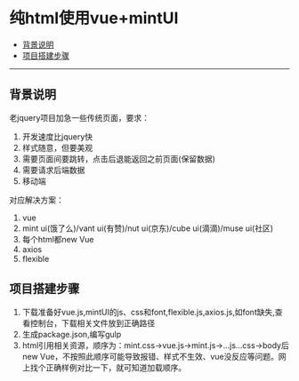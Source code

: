 # 纯html使用vue+mintUI

* [背景说明](#背景说明)
* [项目搭建步骤](#项目搭建步骤)

---

## 背景说明

老jquery项目加急一些传统页面，要求：

1. 开发速度比jquery快
2. 样式随意，但要美观
3. 需要页面间要跳转，点击后退能返回之前页面(保留数据)
4. 需要请求后端数据
5. 移动端

对应解决方案：

1. vue
2. mint ui(饿了么)/vant ui(有赞)/nut ui(京东)/cube ui(滴滴)/muse ui(社区)
3. 每个html都new Vue
4. axios
5. flexible

## 项目搭建步骤

1. 下载准备好vue.js,mintUI的js、css和font,flexible.js,axios.js,如font缺失,查看控制台，下载相关文件放到正确路径
2. 生成package.json,编写gulp
3. html引用相关资源，顺序为：mint.css->vue.js->mint.js->...js...css->body后new Vue，不按照此顺序可能导致报错、样式不生效、vue没反应等问题。网上找个正确样例对比一下，就可知道加载顺序。